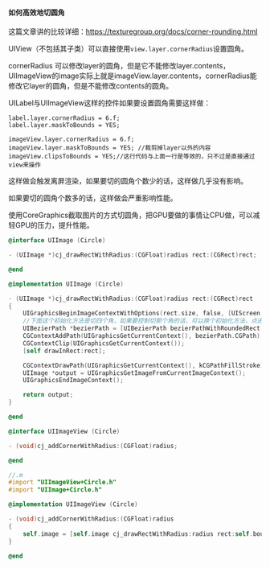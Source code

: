 #### 如何高效地切圆角

这篇文章讲的比较详细：https://texturegroup.org/docs/corner-rounding.html

UIView（不包括其子类）可以直接使用`view.layer.cornerRadius`设置圆角。

cornerRadius 可以修改layer的圆角，但是它不能修改layer.contents，UIImageView的image实际上就是imageView.layer.contents，cornerRadius能修改它layer的圆角，但是不能修改contents的圆角。

UILabel与UIImageView这样的控件如果要设置圆角需要这样做：

```objc
label.layer.cornerRadius = 6.f;   
label.layer.maskToBounds = YES;   

imageView.layer.cornerRadius = 6.f;
imageView.layer.maskToBounds = YES; //裁剪掉layer以外的内容
imageView.clipsToBounds = YES;//这行代码与上面一行是等效的，只不过是直接通过view来操作

```

这样做会触发离屏渲染，如果要切的圆角个数少的话，这样做几乎没有影响。

如果要切的圆角个数多的话，这样做会严重影响性能。

使用CoreGraphics截取图片的方式切圆角，把GPU要做的事情让CPU做，可以减轻GPU的压力，提升性能。

```objective-c
@interface UIImage (Circle)

- (UIImage *)cj_drawRectWithRadius:(CGFloat)radius rect:(CGRect)rect;

@end

@implementation UIImage (Circle)

- (UIImage *)cj_drawRectWithRadius:(CGFloat)radius rect:(CGRect)rect
{
    UIGraphicsBeginImageContextWithOptions(rect.size, false, [UIScreen mainScreen].scale);
    //下面这个初始化方法是切四个角，如果要控制切那个角的话，可以换个初始化方法，点进去看一下就知道了。
    UIBezierPath *bezierPath = [UIBezierPath bezierPathWithRoundedRect:rect cornerRadius:radius];
    CGContextAddPath(UIGraphicsGetCurrentContext(), bezierPath.CGPath);
    CGContextClip(UIGraphicsGetCurrentContext());
    [self drawInRect:rect];

    CGContextDrawPath(UIGraphicsGetCurrentContext(), kCGPathFillStroke);
    UIImage *output = UIGraphicsGetImageFromCurrentImageContext();
    UIGraphicsEndImageContext();

    return output;
}

@end
```

```objective-c
@interface UIImageView (Circle)

- (void)cj_addCornerWithRadius:(CGFloat)radius;

@end

//.m
#import "UIImageView+Circle.h"
#import "UIImage+Circle.h"

@implementation UIImageView (Circle)

- (void)cj_addCornerWithRadius:(CGFloat)radius
{
    self.image = [self.image cj_drawRectWithRadius:radius rect:self.bounds];
}

@end
```

